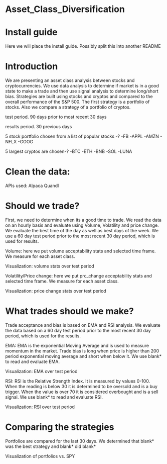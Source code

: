 # Asset_Class_Diversification

# Install guide

Here we will place the install guide. Possibly split this into another README

# Introduction

We are presenting an asset class analysis between stocks and cryptocurrencies. We use data analysis to determine if market is in a good state to make a trade and then use signal analysis to determine long/short bias. Strategies are built using stocks and cryptos and compared to the overall performance of the S&P 500. The first strategy is a portfolio of stocks. Also we compare a strategy of a portfolio of cryptos.

test period. 90 days prior to most recent 30 days 

results period. 30 previous days

5 stock portfolio chosen from a list of popular stocks -?
-FB
-APPL
-AMZN
-NFLX
-GOOG

5 largest cryptos are chosen-?
-BTC
-ETH
-BNB
-SOL
-LUNA


# Clean the data:
APIs used:
Alpaca
Quandl

# Should we trade?

First, we need to determine when its a good time to trade. We read the data on an hourly basis and evaluate using Volume, Volatility and price change. We evaluate the best time of the day as well as best days of the week. We use a 60 day test period prior to the most recent 30 day period, which is used for results.

Volume:
here we put volume acceptability stats and selected time frame. We measure for each asset class.

Visualization: volume stats over test period


Volatility/Price change:
here we put prc_change acceptability stats and selected time frame. We measure for each asset class.

Visualization: price change stats over test period

# What trades should we make?
Trade acceptance and bias is based on EMA and RSI analysis. We evaluate the data based on a 60 day test period prior to the most recent 30 day period, which is used for the results.

EMA: EMA is the exponential Moving Average and is used to measure momentum in the market. Trade bias is long when price is higher than 200 period exponential moving average and short when below it. We use blank* to read and evaluate EMA.

Visualization: EMA over test period

RSI: RSI is the Relative Strength Index. It is measured by values 0-100. When the reading is below 30 it is determined to be oversold and is a buy trigger. When the value is over 70 it is considered overbought and is a sell signal. We use blank* to read and evaluate RSI.

Visualization: RSI over test period

# Comparing the strategies

Portfolios are compared for the last 30 days. We determined that blank* was the best strategy and blank* did blank*

Visualization of portfolios vs. SPY


